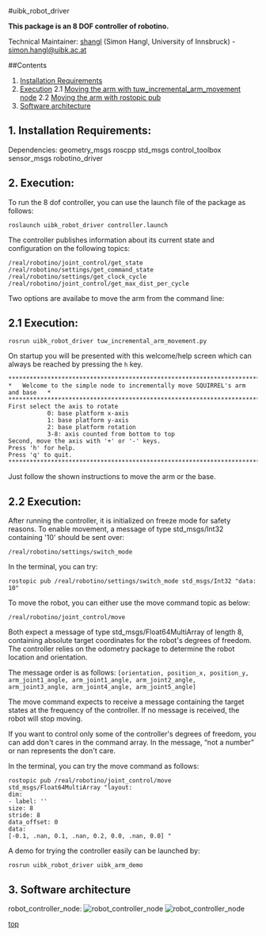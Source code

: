 <a id="top"/> 
#uibk_robot_driver

**This package is an 8 DOF controller of robotino.**

Technical Maintainer: [shangl](https://github.com/shangl/) (Simon Hangl, University of Innsbruck) - simon.hangl@uibk.ac.at

##Contents

1. <a href="#1--installation-requirements">Installation Requirements</a>
2. <a href="#2--execution">Execution</a>
2.1 <a href="#2.1--tuw-incremental-movement">Moving the arm with tuw_incremental_arm_movement node</a>
2.2 <a href="#2.2--rostopic">Moving the arm with rostopic pub</a>
3. <a href="#3--software-architecture">Software architecture</a>


## 1. Installation Requirements: <a id="1--installation-requirements"/> 

Dependencies: geometry_msgs roscpp std_msgs control_toolbox sensor_msgs robotino_driver


## 2. Execution: <a id="2--execution"/> 

To run the 8 dof controller, you can use the launch file of the package as follows:
```
roslaunch uibk_robot_driver controller.launch
```

The controller publishes information about its current state and configuration on the following topics:
```
/real/robotino/joint_control/get_state
/real/robotino/settings/get_command_state
/real/robotino/settings/get_clock_cycle
/real/robotino/joint_control/get_max_dist_per_cycle
```
Two options are availabe to move the arm from the command line:
## 2.1 Execution: <a id="2.1--tuw-incremental-movement"/> 
```
rosrun uibk_robot_driver tuw_incremental_arm_movement.py
```
On startup you will be presented with this welcome/help screen which can always be reached by pressing the `h` key.
```
********************************************************************************
*   Welcome to the simple node to incrementally move SQUIRREL's arm and base   *
********************************************************************************
First select the axis to rotate 
           0: base platform x-axis
           1: base platform y-axis
           2: base platform rotation
           3-8: axis counted from bottom to top
Second, move the axis with '+' or '-' keys.
Press 'h' for help.
Press 'q' to quit.
********************************************************************************
```

Just follow the shown instructions to move the arm or the base.


## 2.2 Execution: <a id="2.2--rostopic"/> 
After running the controller, it is initialized on freeze mode for safety reasons. To enable movement, a message of type std_msgs/Int32 containing '10' should be sent over:


```
/real/robotino/settings/switch_mode
```

In the terminal, you can try:

```
rostopic pub /real/robotino/settings/switch_mode std_msgs/Int32 "data: 10"
```


To move the robot, you can either use the move command topic as below:

```
/real/robotino/joint_control/move
```

Both expect a message of type std_msgs/Float64MultiArray of length 8, containing absolute target coordinates for the robot's degrees of freedom. The controller relies on the odometry package to determine the robot location and orientation.

The message order is as follows: `[orientation, position_x, position_y, arm_joint1_angle, arm_joint1_angle, arm_joint2_angle, arm_joint3_angle, arm_joint4_angle, arm_joint5_angle]`

The move command expects to receive a message containing the target states at the frequency of the controller. If no message is received, the robot will stop moving.

If you want to control only some of the controller's degrees of freedom, you can add don't cares in the command array. In the message, “not a number” or nan represents the don't care.

In the terminal, you can try the move command as follows:

```
rostopic pub /real/robotino/joint_control/move std_msgs/Float64MultiArray "layout:
dim:
- label: ''
size: 8
stride: 8
data_offset: 0
data:
[-0.1, .nan, 0.1, .nan, 0.2, 0.0, .nan, 0.0] "
```

A demo for trying the controller easily can be launched by:

```
rosrun uibk_robot_driver uibk_arm_demo
```

## 3. Software architecture <a id="3--software-architecture"/> 

robot_controller_node: ![robot_controller_node](https://github.com/squirrel-project/squirrel_driver/blob/indigo_dev/uibk_robot_driver/robot_controller_node.png "Architecture")
![robot_controller_node](https://github.com/qusaisuwan/squirrel_driver/blob/indigo_dev/uibk_robot_driver/robot_controller_node.png "Architecture")


<a href="#top">top</a>



